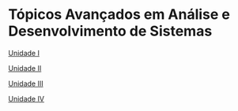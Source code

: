 # Tópicos Avançados em Análise e Desenvolvimento de Sistemas

[Unidade I](To%CC%81picos%20Avanc%CC%A7ados%20em%20Ana%CC%81lise%20e%20Desenvolvimento%20%201b7f2c1d02e080d1b35de2332e27c7d4/Unidade%20I%201cbf2c1d02e0805089f3d70b2c7c68b4.md)

[Unidade II](To%CC%81picos%20Avanc%CC%A7ados%20em%20Ana%CC%81lise%20e%20Desenvolvimento%20%201b7f2c1d02e080d1b35de2332e27c7d4/Unidade%20II%201cbf2c1d02e0807d8e35fb3362345f67.md)

[Unidade III](To%CC%81picos%20Avanc%CC%A7ados%20em%20Ana%CC%81lise%20e%20Desenvolvimento%20%201b7f2c1d02e080d1b35de2332e27c7d4/Unidade%20III%201cbf2c1d02e0808aa8d2d4d2ebd54e79.md)

[Unidade IV](To%CC%81picos%20Avanc%CC%A7ados%20em%20Ana%CC%81lise%20e%20Desenvolvimento%20%201b7f2c1d02e080d1b35de2332e27c7d4/Unidade%20IV%201cbf2c1d02e080dd9ea7ca26e21cd536.md)